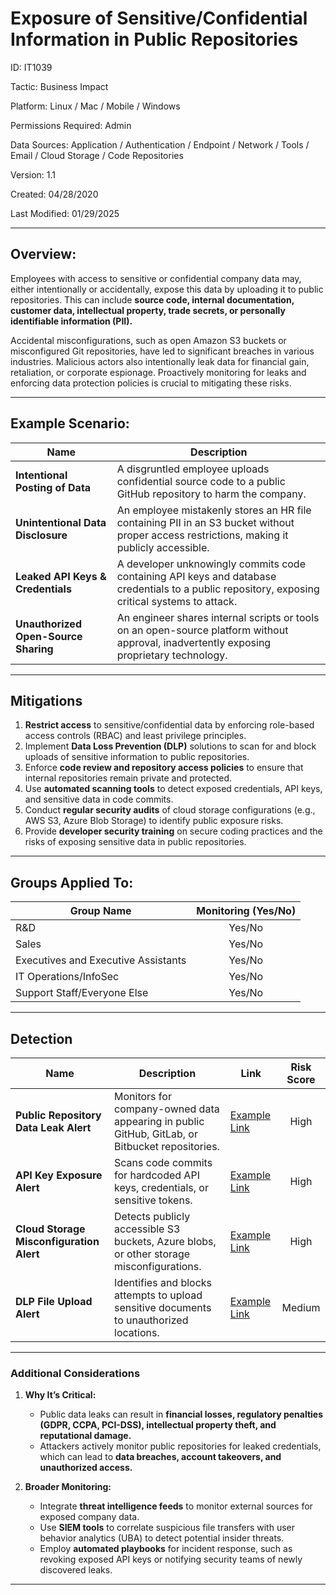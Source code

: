 # **Exposure of Sensitive/Confidential Information in Public Repositories**  

ID: IT1039  

Tactic: Business Impact  

Platform: Linux / Mac / Mobile / Windows  

Permissions Required: Admin  

Data Sources: Application / Authentication / Endpoint / Network / Tools / Email / Cloud Storage / Code Repositories  

Version: 1.1  

Created: 04/28/2020  

Last Modified: 01/29/2025  

---

## **Overview:**  

Employees with access to sensitive or confidential company data may, either intentionally or accidentally, expose this data by uploading it to public repositories. This can include **source code, internal documentation, customer data, intellectual property, trade secrets, or personally identifiable information (PII).**  

Accidental misconfigurations, such as open Amazon S3 buckets or misconfigured Git repositories, have led to significant breaches in various industries. Malicious actors also intentionally leak data for financial gain, retaliation, or corporate espionage. Proactively monitoring for leaks and enforcing data protection policies is crucial to mitigating these risks.  

---

## **Example Scenario:**  

| **Name**                          | **Description**                                                                                      |
|-----------------------------------|------------------------------------------------------------------------------------------------------|
| **Intentional Posting of Data**   | A disgruntled employee uploads confidential source code to a public GitHub repository to harm the company. |
| **Unintentional Data Disclosure** | An employee mistakenly stores an HR file containing PII in an S3 bucket without proper access restrictions, making it publicly accessible. |
| **Leaked API Keys & Credentials** | A developer unknowingly commits code containing API keys and database credentials to a public repository, exposing critical systems to attack. |
| **Unauthorized Open-Source Sharing** | An engineer shares internal scripts or tools on an open-source platform without approval, inadvertently exposing proprietary technology. |

---

## **Mitigations**  

1. **Restrict access** to sensitive/confidential data by enforcing role-based access controls (RBAC) and least privilege principles.  
2. Implement **Data Loss Prevention (DLP)** solutions to scan for and block uploads of sensitive information to public repositories.  
3. Enforce **code review and repository access policies** to ensure that internal repositories remain private and protected.  
4. Use **automated scanning tools** to detect exposed credentials, API keys, and sensitive data in code commits.  
5. Conduct **regular security audits** of cloud storage configurations (e.g., AWS S3, Azure Blob Storage) to identify public exposure risks.  
6. Provide **developer security training** on secure coding practices and the risks of exposing sensitive data in public repositories.  

---

## **Groups Applied To:**  

| **Group Name**                | **Monitoring (Yes/No)** |
|--------------------------------|:----------------------:|
| R&D                            | Yes/No               |
| Sales                          | Yes/No               |
| Executives and Executive Assistants | Yes/No         |
| IT Operations/InfoSec          | Yes/No               |
| Support Staff/Everyone Else    | Yes/No               |

---

## **Detection**  

| **Name**                                | **Description**                                                                 | **Link**          | **Risk Score** |
|----------------------------------------|-------------------------------------------------------------------------------|-------------------|:--------------:|
| **Public Repository Data Leak Alert**   | Monitors for company-owned data appearing in public GitHub, GitLab, or Bitbucket repositories. | [Example Link](#) | High           |
| **API Key Exposure Alert**              | Scans code commits for hardcoded API keys, credentials, or sensitive tokens.  | [Example Link](#) | High           |
| **Cloud Storage Misconfiguration Alert** | Detects publicly accessible S3 buckets, Azure blobs, or other storage misconfigurations. | [Example Link](#) | High           |
| **DLP File Upload Alert**               | Identifies and blocks attempts to upload sensitive documents to unauthorized locations. | [Example Link](#) | Medium         |

---

### **Additional Considerations**  

1. **Why It’s Critical:**  
   - Public data leaks can result in **financial losses, regulatory penalties (GDPR, CCPA, PCI-DSS), intellectual property theft, and reputational damage.**  
   - Attackers actively monitor public repositories for leaked credentials, which can lead to **data breaches, account takeovers, and unauthorized access.**  

2. **Broader Monitoring:**  
   - Integrate **threat intelligence feeds** to monitor external sources for exposed company data.  
   - Use **SIEM tools** to correlate suspicious file transfers with user behavior analytics (UBA) to detect potential insider threats.  
   - Employ **automated playbooks** for incident response, such as revoking exposed API keys or notifying security teams of newly discovered leaks.  

---


